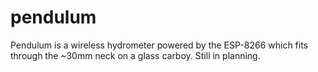 # pendulum
Pendulum is a wireless hydrometer powered by the ESP-8266 which fits through the ~30mm neck on a glass carboy. Still in planning.
